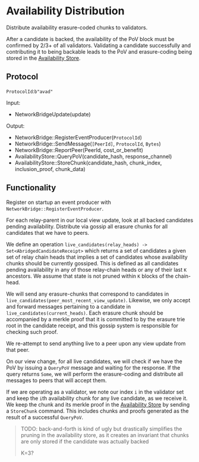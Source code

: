 # Availability Distribution

Distribute availability erasure-coded chunks to validators.

After a candidate is backed, the availability of the PoV block must be confirmed by 2/3+ of all validators. Validating a candidate successfully and contributing it to being backable leads to the PoV and erasure-coding being stored in the [Availability Store](/node/utility/availability-store.html).

## Protocol

`ProtocolId`:`b"avad"`

Input:

- NetworkBridgeUpdate(update)

Output:

- NetworkBridge::RegisterEventProducer(`ProtocolId`)
- NetworkBridge::SendMessage(`[PeerId]`, `ProtocolId`, `Bytes`)
- NetworkBridge::ReportPeer(PeerId, cost_or_benefit)
- AvailabilityStore::QueryPoV(candidate_hash, response_channel)
- AvailabilityStore::StoreChunk(candidate_hash, chunk_index, inclusion_proof, chunk_data)

## Functionality

Register on startup an event producer with  `NetworkBridge::RegisterEventProducer`.

For each relay-parent in our local view update, look at all backed candidates pending availability. Distribute via gossip all erasure chunks for all candidates that we have to peers.

We define an operation `live_candidates(relay_heads) -> Set<AbridgedCandidateReceipt>` which returns a set of candidates a given set of relay chain heads that implies a set of candidates whose availability chunks should be currently gossiped. This is defined as all candidates pending availability in any of those relay-chain heads or any of their last `K` ancestors. We assume that state is not pruned within `K` blocks of the chain-head.

We will send any erasure-chunks that correspond to candidates in `live_candidates(peer_most_recent_view_update)`. Likewise, we only accept and forward messages pertaining to a candidate in `live_candidates(current_heads)`. Each erasure chunk should be accompanied by a merkle proof that it is committed to by the erasure trie root in the candidate receipt, and this gossip system is responsible for checking such proof.

We re-attempt to send anything live to a peer upon any view update from that peer.

On our view change, for all live candidates, we will check if we have the PoV by issuing a `QueryPoV` message and waiting for the response. If the query returns `Some`, we will perform the erasure-coding and distribute all messages to peers that will accept them.

If we are operating as a validator, we note our index `i` in the validator set and keep the `i`th availability chunk for any live candidate, as we receive it. We keep the chunk and its merkle proof in the [Availability Store](/node/utility/availability-store.html) by sending a `StoreChunk` command. This includes chunks and proofs generated as the result of a successful `QueryPoV`.

> TODO: back-and-forth is kind of ugly but drastically simplifies the pruning in the availability store, as it creates an invariant that chunks are only stored if the candidate was actually backed
>
> K=3?
